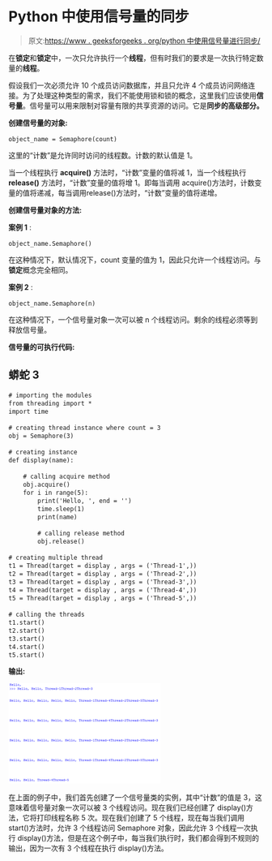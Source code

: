 # Python 中使用信号量的同步

> 原文:[https://www . geeksforgeeks . org/python 中使用信号量进行同步/](https://www.geeksforgeeks.org/synchronization-by-using-semaphore-in-python/)

在**锁定**和**锁定**中，一次只允许执行一个**线程**，但有时我们的要求是一次执行特定数量的**线程**。

假设我们一次必须允许 10 个成员访问数据库，并且只允许 4 个成员访问网络连接。为了处理这种类型的需求，我们不能使用锁和锁的概念，这里我们应该使用**信号量**。信号量可以用来限制对容量有限的共享资源的访问。它是**同步的高级部分。**

**创建信号量的对象:**

```
object_name = Semaphore(count)

```

这里的“计数”是允许同时访问的线程数。计数的默认值是 1。

当一个线程执行 **acquire()** 方法时，“计数”变量的值将减 1，当一个线程执行 **release()** 方法时，“计数”变量的值将增 1。即每当调用 acquire()方法时，计数变量的值将递减，每当调用release()方法时，“计数”变量的值将递增。

**创建信号量对象的方法:**

**案例 1** :

```
object_name.Semaphore()
```

在这种情况下，默认情况下，count 变量的值为 1，因此只允许一个线程访问。与**锁定**概念完全相同。

**案例 2** :

```
object_name.Semaphore(n) 
```

在这种情况下，一个信号量对象一次可以被 n 个线程访问。剩余的线程必须等到释放信号量。

**信号量的可执行代码:**

## 蟒蛇 3

```
# importing the modules
from threading import *         
import time        

# creating thread instance where count = 3
obj = Semaphore(3)        

# creating instance
def display(name):    

    # calling acquire method
    obj.acquire()                
    for i in range(5):
        print('Hello, ', end = '')
        time.sleep(1)
        print(name)

        # calling release method
        obj.release()    

# creating multiple thread 
t1 = Thread(target = display , args = ('Thread-1',))
t2 = Thread(target = display , args = ('Thread-2',))
t3 = Thread(target = display , args = ('Thread-3',))
t4 = Thread(target = display , args = ('Thread-4',))
t5 = Thread(target = display , args = ('Thread-5',))

# calling the threads 
t1.start()
t2.start()
t3.start()
t4.start()
t5.start()
```

**输出:**

![](img/22637435460c53cb85ded5fab876f00c.png)

在上面的例子中，我们首先创建了一个信号量类的实例，其中“计数”的值是 3，这意味着信号量对象一次可以被 3 个线程访问。现在我们已经创建了 display()方法，它将打印线程名称 5 次。现在我们创建了 5 个线程，现在每当我们调用 start()方法时，允许 3 个线程访问 Semaphore 对象，因此允许 3 个线程一次执行 display()方法，但是在这个例子中，每当我们执行时，我们都会得到不规则的输出，因为一次有 3 个线程在执行 display()方法。
